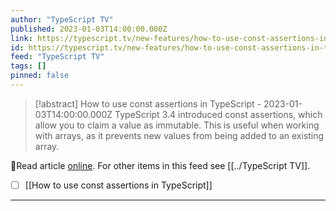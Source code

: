 ```yaml
---
author: "TypeScript TV"
published: 2023-01-03T14:00:00.000Z
link: https://typescript.tv/new-features/how-to-use-const-assertions-in-typescript/
id: https://typescript.tv/new-features/how-to-use-const-assertions-in-typescript/
feed: "TypeScript TV"
tags: []
pinned: false
---
```

> [!abstract] How to use const assertions in TypeScript - 2023-01-03T14:00:00.000Z
> TypeScript 3.4 introduced const assertions, which allow you to claim a value as immutable. This is useful when working with arrays, as it prevents new values from being added to an existing array.

🔗Read article [online](https://typescript.tv/new-features/how-to-use-const-assertions-in-typescript/). For other items in this feed see [[../TypeScript TV]].

- [ ] [[How to use const assertions in TypeScript]]
- - -

